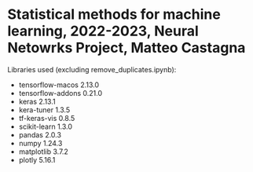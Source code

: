 # Statistical methods for machine learning, 2022-2023, Neural Netowrks Project, Matteo Castagna

Libraries used (excluding remove_duplicates.ipynb):
- tensorflow-macos 2.13.0 
- tensorflow-addons 0.21.0
- keras 2.13.1
- kera-tuner 1.3.5
- tf-keras-vis 0.8.5
- scikit-learn 1.3.0 
- pandas 2.0.3
- numpy 1.24.3
- matplotlib 3.7.2
- plotly 5.16.1
